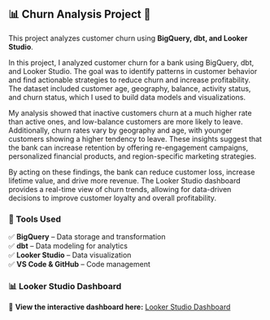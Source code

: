 ## 📊 Churn Analysis Project 🚀

This project analyzes customer churn using **BigQuery, dbt, and Looker Studio**.

In this project, I analyzed customer churn for a bank using BigQuery, dbt, and Looker Studio. The goal was to identify patterns in customer behavior and find actionable strategies to reduce churn and increase profitability. The dataset included customer age, geography, balance, activity status, and churn status, which I used to build data models and visualizations.

My analysis showed that inactive customers churn at a much higher rate than active ones, and low-balance customers are more likely to leave. Additionally, churn rates vary by geography and age, with younger customers showing a higher tendency to leave. These insights suggest that the bank can increase retention by offering re-engagement campaigns, personalized financial products, and region-specific marketing strategies.

By acting on these findings, the bank can reduce customer loss, increase lifetime value, and drive more revenue. The Looker Studio dashboard provides a real-time view of churn trends, allowing for data-driven decisions to improve customer loyalty and overall profitability. 

### **📌 Tools Used**
✅ **BigQuery** – Data storage and transformation  
✅ **dbt** – Data modeling for analytics  
✅ **Looker Studio** – Data visualization  
✅ **VS Code & GitHub** – Code management  

### **📊 Looker Studio Dashboard**
🔗 **View the interactive dashboard here:** [Looker Studio Dashboard](https://lookerstudio.google.com/reporting/d34fcb0c-3817-4151-9879-cd6eded2d4e9)

